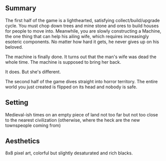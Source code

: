 ## Summary
The first half of the game is a lighthearted, satisfying collect/build/upgrade cycle. You must chop down trees and mine stone and ores to build houses for people to move into. Meanwhile, you are slowly constructing a Machine, the one thing that can help his ailing wife, which requires increasingly esoteric components. No matter how hard it gets, he never gives up on his beloved. 

The machine is finally done. It turns out that the man's wife was dead the whole time. The machine is supposed to bring her back. 

It does. But she's different.

The second half of the game dives straight into horror territory. The entire world you just created is flipped on its head and nobody is safe.

## Setting
Medieval-ish times on an empty piece of land not too far but not too close to the nearest civilization (otherwise, where the heck are the new townspeople coming from)

## Aesthetics
8x8 pixel art, colorful but slightly desaturated and rich blacks. 